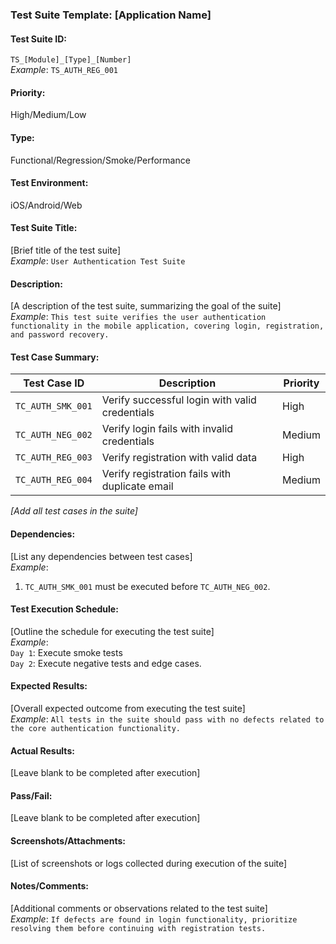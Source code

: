 ### **Test Suite Template: [Application Name]**

#### **Test Suite ID:**
`TS_[Module]_[Type]_[Number]`  
*Example*: `TS_AUTH_REG_001`

#### **Priority:**
High/Medium/Low

#### **Type:**
Functional/Regression/Smoke/Performance

#### **Test Environment:**
iOS/Android/Web

#### **Test Suite Title:**
[Brief title of the test suite]  
*Example*: `User Authentication Test Suite`

#### **Description:**
[A description of the test suite, summarizing the goal of the suite]  
*Example*: `This test suite verifies the user authentication functionality in the mobile application, covering login, registration, and password recovery.`

#### **Test Case Summary:**

| Test Case ID     | Description                                     | Priority |
|------------------|-------------------------------------------------|----------|
| `TC_AUTH_SMK_001` | Verify successful login with valid credentials  | High     |
| `TC_AUTH_NEG_002` | Verify login fails with invalid credentials     | Medium   |
| `TC_AUTH_REG_003` | Verify registration with valid data             | High     |
| `TC_AUTH_REG_004` | Verify registration fails with duplicate email  | Medium   |

*[Add all test cases in the suite]*

#### **Dependencies:**
[List any dependencies between test cases]  
*Example*:  
1. `TC_AUTH_SMK_001` must be executed before `TC_AUTH_NEG_002`.

#### **Test Execution Schedule:**
[Outline the schedule for executing the test suite]  
*Example*:  
`Day 1`: Execute smoke tests  
`Day 2`: Execute negative tests and edge cases.

#### **Expected Results:**
[Overall expected outcome from executing the test suite]  
*Example*: `All tests in the suite should pass with no defects related to the core authentication functionality.`

#### **Actual Results:**
[Leave blank to be completed after execution]

#### **Pass/Fail:**
[Leave blank to be completed after execution]

#### **Screenshots/Attachments:**
[List of screenshots or logs collected during execution of the suite]

#### **Notes/Comments:**
[Additional comments or observations related to the test suite]  
*Example*: `If defects are found in login functionality, prioritize resolving them before continuing with registration tests.`
